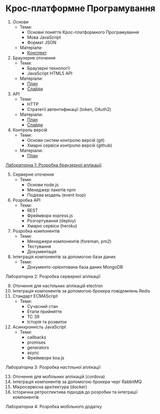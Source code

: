# Крос-платформне Програмування

1. Основи
    - Теми:
      - Основні поняття Крос-платформного Програмування
      - Мова JavaScript
      - Формат JSON
    - Матеріали
      - [Конспект](lectures/01-javascript.md)
2. Браузерне оточення
    - Теми:
      - Браузерні технології
      - JavaScript HTML5 API
    - Матеріали:
      - [План](lectures/02-browser.md)
      - [Слайди](https://vntu-kpp.herokuapp.com/slides/02-browser)
3. API
    - Теми:
      - HTTP
      - Стратегії автентификації (token, OAuth2)
    - Матеріали:
      - [План](lectures/03-api.md)
      - [Слайди](https://vntu-kpp.herokuapp.com/slides/03-api)
4. Контроль версій
    - Теми:
      - Основи систем контролю версій (git)
      - Хмарні сервіси контролю версій (github)
    - Матеріали:
      - [План](lectures/04-git.md)

[Лабораторна 1: Розробка браузерної аплікації](labs/01-browser.md)

5. Серверне оточення
    - Теми:
      - Основи node.js
      - Менеджер пакетів npm
      - Подієва модель (event loop)
6. Розробка API
    - Теми:
      - REST
      - Фреймворк express.js
      - Розгортування (deploy)
      - Хмарні сервіси (heroku)
7. Розробка компонентів
    - Теми:
      - Менеджери компонентів (foreman, pm2)
      - Тестування
      - Документація
8. Інтеграція компонентів за допомогою бази даних
    - Теми:
      - Документо-орієнтована база даних MongoDB

Лабораторна 2: Розробка серверної аплікації

9. Оточення для настільних аплікацій electron
10. Інтеграція компонентів за допомогою брокера повідомлень Redis
11. Стандарт ECMAScript
    - Теми:
      - Сучасний стан
      - Етапи прийняття
      - TC 39
      - Історія та розвиток
12. Асинхронність JavaScript
    - Теми:
      - callbacks
      - promises
      - generators
      - async
      - Фреймворк koa.js

Лабораторна 3: Розробка настільної аплікації

13. Оточення для мобільних аплікацій (cordova)
14. Інтеграція компонентів за допомогою брокера черг RabbitMQ
15. Мікросервісна архітектура (docker)
16. Історична ретроспектива підходів до розробки та інтеграції компонентів

Лабораторна 4: Розробка мобільного додатку
